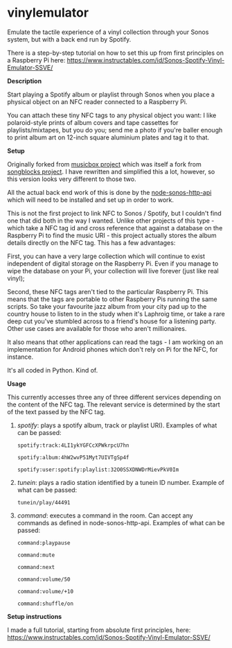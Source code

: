 # vinylemulator

Emulate the tactile experience of a vinyl collection through your Sonos system, but with a back end run by Spotify.

There is a step-by-step tutorial on how to set this up from first principles on a Raspberry Pi here: https://www.instructables.com/id/Sonos-Spotify-Vinyl-Emulator-SSVE/

<b>Description</b>

Start playing a Spotify album or playlist through Sonos when you place a physical object on an NFC reader connected to a Raspberry Pi.

You can attach these tiny NFC tags to any physical object you want: I like polaroid-style prints of album covers and tape cassettes for playlists/mixtapes, but you do you; send me a photo if you're baller enough to print album art on 12-inch square aluminium plates and tag it to that.

<b>Setup</b>

Originally forked from <a href="https://github.com/pucbaldwin/musicbox">musicbox project</a> which was itself a fork from <a href="https://github.com/shawnrk/songblocks">songblocks project</a>. I have rewritten and simplified this a lot, however, so this version looks very different to those two.

All the actual back end work of this is done by the <a href="https://github.com/jishi/node-sonos-http-api/">node-sonos-http-api</a> which will need to be installed and set up in order to work.

This is not the first project to link NFC to Sonos / Spotify, but I couldn't find one that did both in the way I wanted. Unlike other projects of this type - which take a NFC tag id and cross reference that against a database on the Raspberry Pi to find the music URI - this project actually stores the album details directly on the NFC tag. This has a few advantages:

First, you can have a very large collection which will continue to exist independent of digital storage on the Raspberry Pi. Even if you manage to wipe the database on your Pi, your collection will live forever (just like real vinyl);

Second, these NFC tags aren't tied to the particular Raspberry Pi. This means that the tags are portable to other Raspberry Pis running the same scripts. So take your favourite jazz album from your city pad up to the country house to listen to in the study when it's Laphroig time, or take a rare deep cut you've stumbled across to a friend's house for a listening party. Other use cases are available for those who aren't millionaires.

It also means that other applications can read the tags - I am working on an implementation for Android phones which don't rely on Pi for the NFC, for instance.

It's all coded in Python. Kind of.

<b>Usage</b>

This currently accesses three any of three different services depending on the content of the NFC tag. The relevant service is determined by the start of the text passed by the NFC tag.

1) <i>spotify</i>: plays a spotify album, track or playlist URI). Examples of what can be passed:
      <p><code>spotify:track:4LI1ykYGFCcXPWkrpcU7hn</code>
      <p><code>spotify:album:4hW2wvP51Myt7UIVTgSp4f</code>
      <p><code>spotify:user:spotify:playlist:32O0SSXDNWDrMievPkV0Im</code>

2) <i>tunein</i>: plays a radio station identified by a tunein ID number. Example of what can be passed:
      <p><code>tunein/play/44491</code>

3) <i>command</i>: executes a command in the room. Can accept any commands as defined in node-sonos-http-api. Examples of what can be passed:
      <p><code>command:playpause</code>
      <p><code>command:mute</code>
      <p><code>command:next</code>
      <p><code>command:volume/50</code>
      <p><code>command:volume/+10</code>
      <p><code>command:shuffle/on</code>

<b>Setup instructions</b>

I made a full tutorial, starting from absolute first principles, here:
https://www.instructables.com/id/Sonos-Spotify-Vinyl-Emulator-SSVE/

